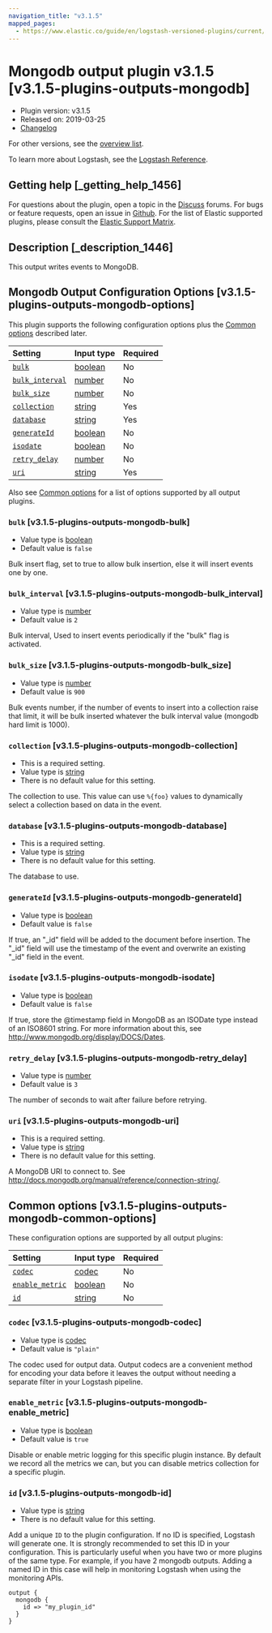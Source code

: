 ```yaml
---
navigation_title: "v3.1.5"
mapped_pages:
  - https://www.elastic.co/guide/en/logstash-versioned-plugins/current/v3.1.5-plugins-outputs-mongodb.html
---
```


# Mongodb output plugin v3.1.5 [v3.1.5-plugins-outputs-mongodb]

* Plugin version: v3.1.5
* Released on: 2019-03-25
* [Changelog](https://github.com/logstash-plugins/logstash-output-mongodb/blob/v3.1.5/CHANGELOG.md)

For other versions, see the [overview list](output-mongodb-index.md).

To learn more about Logstash, see the [Logstash Reference](https://www.elastic.co/guide/en/logstash/current/index.html).

## Getting help [_getting_help_1456]

For questions about the plugin, open a topic in the [Discuss](http://discuss.elastic.co) forums. For bugs or feature requests, open an issue in [Github](https://github.com/logstash-plugins/logstash-output-mongodb). For the list of Elastic supported plugins, please consult the [Elastic Support Matrix](https://www.elastic.co/support/matrix#matrix_logstash_plugins).

## Description [_description_1446]

This output writes events to MongoDB.

## Mongodb Output Configuration Options [v3.1.5-plugins-outputs-mongodb-options]

This plugin supports the following configuration options plus the [Common options](v3-1-5-plugins-outputs-mongodb.md#v3.1.5-plugins-outputs-mongodb-common-options) described later.

| Setting | Input type | Required |
| :- | :- | :- |
| [`bulk`](v3-1-5-plugins-outputs-mongodb.md#v3.1.5-plugins-outputs-mongodb-bulk) | [boolean](/lsr/value-types.md#boolean) | No |
| [`bulk_interval`](v3-1-5-plugins-outputs-mongodb.md#v3.1.5-plugins-outputs-mongodb-bulk_interval) | [number](/lsr/value-types.md#number) | No |
| [`bulk_size`](v3-1-5-plugins-outputs-mongodb.md#v3.1.5-plugins-outputs-mongodb-bulk_size) | [number](/lsr/value-types.md#number) | No |
| [`collection`](v3-1-5-plugins-outputs-mongodb.md#v3.1.5-plugins-outputs-mongodb-collection) | [string](/lsr/value-types.md#string) | Yes |
| [`database`](v3-1-5-plugins-outputs-mongodb.md#v3.1.5-plugins-outputs-mongodb-database) | [string](/lsr/value-types.md#string) | Yes |
| [`generateId`](v3-1-5-plugins-outputs-mongodb.md#v3.1.5-plugins-outputs-mongodb-generateId) | [boolean](/lsr/value-types.md#boolean) | No |
| [`isodate`](v3-1-5-plugins-outputs-mongodb.md#v3.1.5-plugins-outputs-mongodb-isodate) | [boolean](/lsr/value-types.md#boolean) | No |
| [`retry_delay`](v3-1-5-plugins-outputs-mongodb.md#v3.1.5-plugins-outputs-mongodb-retry_delay) | [number](/lsr/value-types.md#number) | No |
| [`uri`](v3-1-5-plugins-outputs-mongodb.md#v3.1.5-plugins-outputs-mongodb-uri) | [string](/lsr/value-types.md#string) | Yes |

Also see [Common options](v3-1-5-plugins-outputs-mongodb.md#v3.1.5-plugins-outputs-mongodb-common-options) for a list of options supported by all output plugins.

### `bulk` [v3.1.5-plugins-outputs-mongodb-bulk]

* Value type is [boolean](/lsr/value-types.md#boolean)
* Default value is `false`

Bulk insert flag, set to true to allow bulk insertion, else it will insert events one by one.

### `bulk_interval` [v3.1.5-plugins-outputs-mongodb-bulk_interval]

* Value type is [number](/lsr/value-types.md#number)
* Default value is `2`

Bulk interval, Used to insert events periodically if the "bulk" flag is activated.

### `bulk_size` [v3.1.5-plugins-outputs-mongodb-bulk_size]

* Value type is [number](/lsr/value-types.md#number)
* Default value is `900`

Bulk events number, if the number of events to insert into a collection raise that limit, it will be bulk inserted whatever the bulk interval value (mongodb hard limit is 1000).

### `collection` [v3.1.5-plugins-outputs-mongodb-collection]

* This is a required setting.
* Value type is [string](/lsr/value-types.md#string)
* There is no default value for this setting.

The collection to use. This value can use `%{foo}` values to dynamically select a collection based on data in the event.

### `database` [v3.1.5-plugins-outputs-mongodb-database]

* This is a required setting.
* Value type is [string](/lsr/value-types.md#string)
* There is no default value for this setting.

The database to use.

### `generateId` [v3.1.5-plugins-outputs-mongodb-generateId]

* Value type is [boolean](/lsr/value-types.md#boolean)
* Default value is `false`

If true, an "\_id" field will be added to the document before insertion. The "\_id" field will use the timestamp of the event and overwrite an existing "\_id" field in the event.

### `isodate` [v3.1.5-plugins-outputs-mongodb-isodate]

* Value type is [boolean](/lsr/value-types.md#boolean)
* Default value is `false`

If true, store the @timestamp field in MongoDB as an ISODate type instead of an ISO8601 string. For more information about this, see <http://www.mongodb.org/display/DOCS/Dates>.

### `retry_delay` [v3.1.5-plugins-outputs-mongodb-retry_delay]

* Value type is [number](/lsr/value-types.md#number)
* Default value is `3`

The number of seconds to wait after failure before retrying.

### `uri` [v3.1.5-plugins-outputs-mongodb-uri]

* This is a required setting.
* Value type is [string](/lsr/value-types.md#string)
* There is no default value for this setting.

A MongoDB URI to connect to. See <http://docs.mongodb.org/manual/reference/connection-string/>.

## Common options [v3.1.5-plugins-outputs-mongodb-common-options]

These configuration options are supported by all output plugins:

| Setting | Input type | Required |
| :- | :- | :- |
| [`codec`](v3-1-5-plugins-outputs-mongodb.md#v3.1.5-plugins-outputs-mongodb-codec) | [codec](/lsr/value-types.md#codec) | No |
| [`enable_metric`](v3-1-5-plugins-outputs-mongodb.md#v3.1.5-plugins-outputs-mongodb-enable_metric) | [boolean](/lsr/value-types.md#boolean) | No |
| [`id`](v3-1-5-plugins-outputs-mongodb.md#v3.1.5-plugins-outputs-mongodb-id) | [string](/lsr/value-types.md#string) | No |

### `codec` [v3.1.5-plugins-outputs-mongodb-codec]

* Value type is [codec](/lsr/value-types.md#codec)
* Default value is `"plain"`

The codec used for output data. Output codecs are a convenient method for encoding your data before it leaves the output without needing a separate filter in your Logstash pipeline.

### `enable_metric` [v3.1.5-plugins-outputs-mongodb-enable_metric]

* Value type is [boolean](/lsr/value-types.md#boolean)
* Default value is `true`

Disable or enable metric logging for this specific plugin instance. By default we record all the metrics we can, but you can disable metrics collection for a specific plugin.

### `id` [v3.1.5-plugins-outputs-mongodb-id]

* Value type is [string](/lsr/value-types.md#string)
* There is no default value for this setting.

Add a unique `ID` to the plugin configuration. If no ID is specified, Logstash will generate one. It is strongly recommended to set this ID in your configuration. This is particularly useful when you have two or more plugins of the same type. For example, if you have 2 mongodb outputs. Adding a named ID in this case will help in monitoring Logstash when using the monitoring APIs.

```
output {
  mongodb {
    id => "my_plugin_id"
  }
}
```
